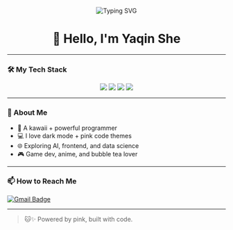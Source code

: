 <p align="center">
  <img src="https://readme-typing-svg.demolab.com?font=Fira+Code&duration=2500&pause=1000&color=FF69B4&center=true&vCenter=true&width=435&lines=🎀+Hello%2C+I'm+Yaqin+She;💻+Coding+in+Pink+and+Black;🌸+Kawaii+Programmer+Vibes;🪄+Dark+Mode+Magician" alt="Typing SVG" />
</p>

<h1 align="center">🎀 Hello, I'm  Yaqin She</h1>


---

### 🛠️ My Tech Stack
<p align="center">
    <img src="https://img.shields.io/badge/Python-ff69b4?style=for-the-badge&logo=python&logoColor=white" />
    <img src="https://img.shields.io/badge/HTML5-ff69b4?style=for-the-badge&logo=html5&logoColor=white" />
    <img src="https://img.shields.io/badge/CSS3-ff69b4?style=for-the-badge&logo=css3&logoColor=white" />
    <img src="https://img.shields.io/badge/React-ff69b4?style=for-the-badge&logo=react&logoColor=white" />
</p>

---

### 💖 About Me
- 🎀 A kawaii + powerful programmer
- 💻 I love dark mode + pink code themes
- 🌐 Exploring AI, frontend, and data science
- 🎮 Game dev, anime, and bubble tea lover



---

### 📫 How to Reach Me

[![Gmail Badge](https://img.shields.io/badge/-yaqinshe3@gmail.com-ff69b4?style=flat-square&logo=Gmail&logoColor=white&link=mailto:yaqinshe3@gmail.com)](mailto:yaqinshe3@gmail.com)

---

> 🐱✨ Powered by pink, built with code.





